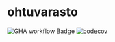 # ohtuvarasto
![GHA workflow Badge](https://github.com/ayriainen/ohtuvarasto/workflows/CI/badge.svg)
[![codecov](https://codecov.io/github/ayriainen/ohtuvarasto/graph/badge.svg?token=7ELVE9DWHK)](https://codecov.io/github/ayriainen/ohtuvarasto)
